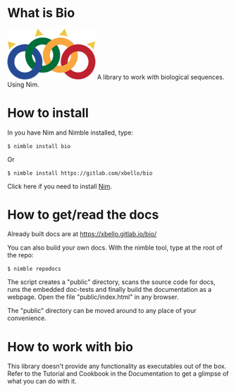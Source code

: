 What is Bio
===========

<img src="src/media/logo.svg" width="200" />
A library to work with biological sequences. Using Nim.

How to install
==============

In you have Nim and Nimble installed, type:

    $ nimble install bio

Or

    $ nimble install https://gitlab.com/xbello/bio

Click here if you need to install [Nim](https://nim-lang.org/).

How to get/read the docs
========================

Already built docs are at https://xbello.gitlab.io/bio/

You can also build your own docs.  With the nimble tool, type at the root of
the repo:

    $ nimble repodocs

The script creates a "public" directory, scans the source code for docs,
runs the embedded doc-tests and finally build the documentation as a webpage.
Open the file "public/index.html" in any browser.

The "public" directory can be moved around to any place of your convenience.

How to work with bio
====================

This library doesn't provide any functionality as executables out of the box.
Refer to the Tutorial and Cookbook in the Documentation to get a glimpse of
what you can do with it.
